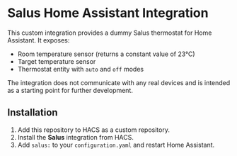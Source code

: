 # Salus Home Assistant Integration

This custom integration provides a dummy Salus thermostat for Home Assistant. It exposes:

- Room temperature sensor (returns a constant value of 23°C)
- Target temperature sensor
- Thermostat entity with `auto` and `off` modes

The integration does not communicate with any real devices and is intended as a starting point for further development.

## Installation

1. Add this repository to HACS as a custom repository.
2. Install the **Salus** integration from HACS.
3. Add `salus:` to your `configuration.yaml` and restart Home Assistant.
